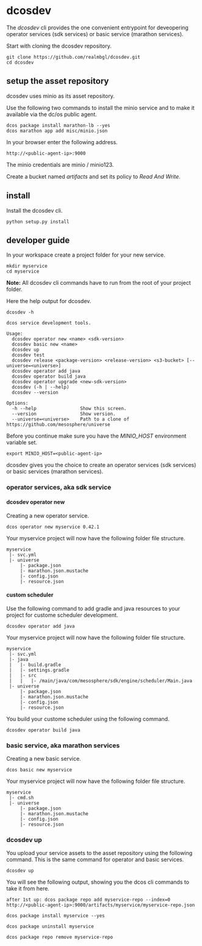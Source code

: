 # dcosdev

The *dcosdev* cli provides the one convenient entrypoint for deveopering operator services (sdk services) or basic service (marathon services).


Start with cloning the dcosdev repository.
```
git clone https://github.com/realmbgl/dcosdev.git
cd dcosdev
```


## setup the asset repository

dcosdev uses minio as its asset repository.

Use the following two commands to install the minio service and to make it available via the dc/os public agent.

```
dcos package install marathon-lb --yes
dcos marathon app add misc/minio.json
```

In your browser enter the following address.
```
http://<public-agent-ip>:9000
```


The minio credentials are minio / minio123.

Create a bucket named *artifacts* and set its policy to *Read And Write*.


## install

Install the dcosdev cli.
```
python setup.py install
```


## developer guide

In your workspace create a project folder for your new service.
```
mkdir myservice
cd myservice
```

**Note:** All dcosdev cli commands have to run from the root of your project folder.

Here the help output for dcosdev.
```
dcosdev -h

dcos service development tools.

Usage:
  dcosdev operator new <name> <sdk-version>
  dcosdev basic new <name>
  dcosdev up
  dcosdev test
  dcosdev release <package-version> <release-version> <s3-bucket> [--universe=<universe>]
  dcosdev operator add java
  dcosdev operator build java
  dcosdev operator upgrade <new-sdk-version>
  dcosdev (-h | --help)
  dcosdev --version

Options:
  -h --help                Show this screen.
  --version                Show version.
  --universe=<universe>    Path to a clone of https://github.com/mesosphere/universe
```

Before you continue make sure you have the *MINIO_HOST* environment variable set.
```
export MINIO_HOST=<public-agent-ip>
```

dcosdev gives you the choice to create an operator services (sdk services) or basic services (marathon services).


### operator services, aka sdk service

#### dcosdev operator new

Creating a new operator service.
```
dcos operator new myservice 0.42.1
```

Your myservice project will now have the following folder file structure.
```
myservice
 |- svc.yml
 |- universe
     |- package.json
     |- marathon.json.mustache
     |- config.json
     |- resource.json
```

#### custom scheduler

Use the following command to add gradle and java resources to your project for custome scheduler development.
```
dcosdev operator add java
```

Your myservice project will now have the following folder file structure.
```
myservice
 |- svc.yml
 |- java
 |   |- build.gradle
 |   |- settings.gradle
 |   |- src
 |   |   |- /main/java/com/mesosphere/sdk/engine/scheduler/Main.java
 |- universe
     |- package.json
     |- marathon.json.mustache
     |- config.json
     |- resource.json
```

You build your custome scheduler using the following command.
```
dcosdev operator build java
```


### basic service, aka marathon services

Creating a new basic service.
```
dcos basic new myservice
```

Your myservice project will now have the following folder file structure.
```
myservice
 |- cmd.sh
 |- universe
     |- package.json
     |- marathon.json.mustache
     |- config.json
     |- resource.json
```

### dcosdev up

You upload your service assets to the asset repository using the following command. This is the same command for operator and basic services.
```
dcosdev up
```

You will see the following output, showing you the dcos cli commands to take it from here.
```
after 1st up: dcos package repo add myservice-repo --index=0 http://<public-agent-ip>:9000/artifacts/myservice/myservice-repo.json

dcos package install myservice --yes

dcos package uninstall myservice

dcos package repo remove myservice-repo
```

